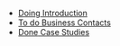 <ul class="au-progress-indicator au-progress-indicator--dark">
  <li>
    <a class="au-progress-indicator__link au-progress-indicator__link--doing" href="#url">
      <span class="au-progress-indicator__status">Doing</span>
      Introduction
    </a>
  </li>
  <li>
    <a class="au-progress-indicator__link au-progress-indicator__link--todo" href="#url">
      <span class="au-progress-indicator__status">To do</span>
      Business Contacts
    </a>
  </li>
  <li>
    <a class="au-progress-indicator__link au-progress-indicator__link--done" href="#url">
      <span class="au-progress-indicator__status">Done</span>
      Case Studies
    </a>
  </li>
</ul>
